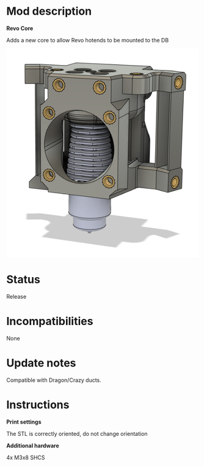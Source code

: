 # Mod description

**Revo Core**

Adds a new core to allow Revo hotends to be mounted to the DB

![Revo core](RevoCore1.png)

# Status

Release

# Incompatibilities

None

# Update notes

Compatible with Dragon/Crazy ducts.

# Instructions

**Print settings**

The STL is correctly oriented, do not change orientation

**Additional hardware**

4x M3x8 SHCS
